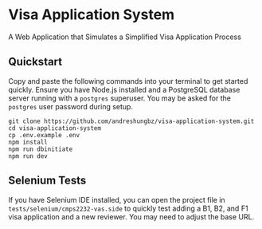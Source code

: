# Visa Application System

A Web Application that Simulates a Simplified Visa Application Process

## Quickstart

Copy and paste the following commands into your terminal to get started quickly. Ensure you have Node.js installed and a PostgreSQL database server running with a `postgres` superuser. You may be asked for the `postgres` user password during setup.

```
git clone https://github.com/andreshungbz/visa-application-system.git
cd visa-application-system
cp .env.example .env
npm install
npm run dbinitiate
npm run dev
```

## Selenium Tests

If you have Selenium IDE installed, you can open the project file in `tests/selenium/cmps2232-vas.side` to quickly test adding a B1, B2, and F1 visa application and a new reviewer. You may need to adjust the base URL.
